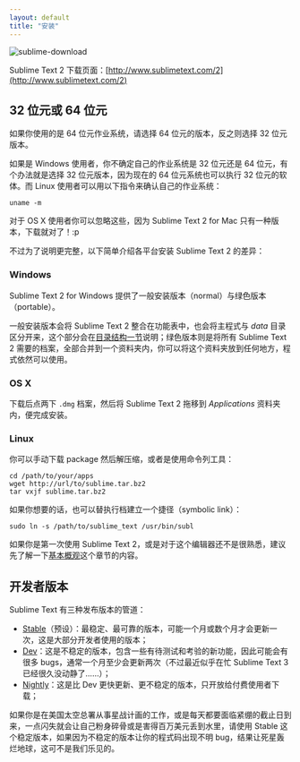 ```yaml
---
layout: default
title: "安装"
---
```

![sublime-download](/images/sublime-download.png)

Sublime Text 2 下载页面：[http://www.sublimetext.com/2](http://www.sublimetext.com/2)

## <span id="bits-or-64-bits">32 位元或 64 位元</span>

如果你使用的是 64 位元作业系统，请选择 64 位元的版本，反之则选择 32 位元版本。

如果是 Windows 使用者，你不确定自己的作业系统是 32 位元还是 64 位元，有个办法就是选择 32 位元版本，因为现在的 64 位元系统也可以执行 32 位元的软体。而 Linux 使用者可以用以下指令来确认自己的作业系统：

    uname -m

对于 OS X 使用者你可以忽略这些，因为 Sublime Text 2 for Mac 只有一种版本，下载就对了！:p

不过为了说明更完整，以下简单介绍各平台安装 Sublime Text 2 的差异：

### <span id="windows">Windows</span>

Sublime Text 2 for Windows 提供了一般安装版本（normal）与绿色版本（portable）。

一般安装版本会将 Sublime Text 2 整合在功能表中，也会将主程式与 _data_ 目录区分开来，这个部分会在[目录结构一节](/basic-concepts#directories)说明；绿色版本则是将所有 Sublime Text 2 需要的档案，全部合并到一个资料夹内，你可以将这个资料夹放到任何地方，程式依然可以使用。

### <span id="osx">OS X</span>

下载后点两下 `.dmg` 档案，然后将 Sublime Text 2 拖移到 _Applications_ 资料夹内，便完成安装。

### <span id="linux">Linux</span>

你可以手动下载 package 然后解压缩，或者是使用命令列工具：

    cd /path/to/your/apps
    wget http://url/to/sublime.tar.bz2
    tar vxjf sublime.tar.bz2

如果你想要的话，也可以替执行档建立一个捷径（symbolic link）：

    sudo ln -s /path/to/sublime_text /usr/bin/subl

如果你是第一次使用 Sublime Text 2，或是对于这个编辑器还不是很熟悉，建议先了解一下[基本概观](/basic-concepts)这个章节的内容。

## <span id="for-developers">开发者版本</span>

Sublime Text 有三种发布版本的管道：

* [Stable](http://www.sublimetext.com/2)（预设）：最稳定、最可靠的版本，可能一个月或数个月才会更新一次，这是大部分开发者使用的版本；
* [Dev](http://www.sublimetext.com/dev)：这是不稳定的版本，包含一些有待测试和考验的新功能，因此可能会有很多 bugs，通常一个月至少会更新两次（不过最近似乎在忙 Sublime Text 3 已经很久没动静了……）；
* [Nightly](http://www.sublimetext.com/nightly)：这是比 Dev 更快更新、更不稳定的版本，只开放给付费使用者下载；

如果你是在美国太空总署从事星战计画的工作，或是每天都要面临紧绷的截止日到来，一点闪失就会让自己粉身碎骨或是害得百万美元丢到水里，请使用 Stable 这个稳定版本，如果因为不稳定的版本让你的程式码出现不明 bug，结果让死星轰烂地球，这可不是我们乐见的。
